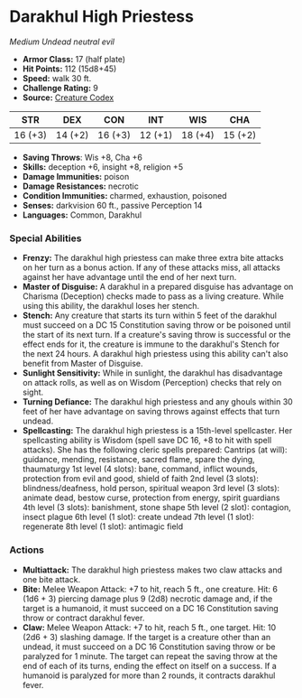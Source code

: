 # Darakhul High Priestess

*Medium* *Undead* *neutral evil*

- **Armor Class:** 17 (half plate)
- **Hit Points:** 112 (15d8+45)
- **Speed:** walk 30 ft.
- **Challenge Rating:** 9
- **Source:** [Creature Codex](https://koboldpress.com/kpstore/product/creature-codex-for-5th-edition-dnd/)

| STR | DEX | CON | INT | WIS | CHA |
| --- | --- | --- | --- | --- | --- |
| 16 (+3) | 14 (+2) | 16 (+3) | 12 (+1) | 18 (+4) | 15 (+2) |

- **Saving Throws**: Wis +8, Cha +6
- **Skills:** deception +6, insight +8, religion +5
- **Damage Immunities:** poison
- **Damage Resistances:** necrotic
- **Condition Immunities:** charmed, exhaustion, poisoned
- **Senses:** darkvision 60 ft., passive Perception 14
- **Languages:** Common, Darakhul
### Special Abilities
- **Frenzy:** The darakhul high priestess can make three extra bite attacks on her turn as a bonus action. If any of these attacks miss, all attacks against her have advantage until the end of her next turn.
- **Master of Disguise:** A darakhul in a prepared disguise has advantage on Charisma (Deception) checks made to pass as a living creature. While using this ability, the darakhul loses her stench.
- **Stench:** Any creature that starts its turn within 5 feet of the darakhul must succeed on a DC 15 Constitution saving throw or be poisoned until the start of its next turn. If a creature's saving throw is successful or the effect ends for it, the creature is immune to the darakhul's Stench for the next 24 hours. A darakhul high priestess using this ability can't also benefit from Master of Disguise.
- **Sunlight Sensitivity:** While in sunlight, the darakhul has disadvantage on attack rolls, as well as on Wisdom (Perception) checks that rely on sight.
- **Turning Defiance:** The darakhul high priestess and any ghouls within 30 feet of her have advantage on saving throws against effects that turn undead.
- **Spellcasting:** The darakhul high priestess is a 15th-level spellcaster. Her spellcasting ability is Wisdom (spell save DC 16, +8 to hit with spell attacks). She has the following cleric spells prepared:  Cantrips (at will): guidance, mending, resistance, sacred flame, spare the dying, thaumaturgy 1st level (4 slots): bane, command, inflict wounds, protection from evil and good, shield of faith 2nd level (3 slots): blindness/deafness, hold person, spiritual weapon 3rd level (3 slots): animate dead, bestow curse, protection from energy, spirit guardians 4th level (3 slots): banishment, stone shape 5th level (2 slot): contagion, insect plague 6th level (1 slot): create undead 7th level (1 slot): regenerate 8th level (1 slot): antimagic field
### Actions
- **Multiattack:** The darakhul high priestess makes two claw attacks and one bite attack.
- **Bite:** Melee Weapon Attack: +7 to hit, reach 5 ft., one creature. Hit: 6 (1d6 + 3) piercing damage plus 9 (2d8) necrotic damage and, if the target is a humanoid, it must succeed on a DC 16 Constitution saving throw or contract darakhul fever.
- **Claw:** Melee Weapon Attack: +7 to hit, reach 5 ft., one target. Hit: 10 (2d6 + 3) slashing damage. If the target is a creature other than an undead, it must succeed on a DC 16 Constitution saving throw or be paralyzed for 1 minute. The target can repeat the saving throw at the end of each of its turns, ending the effect on itself on a success. If a humanoid is paralyzed for more than 2 rounds, it contracts darakhul fever.
